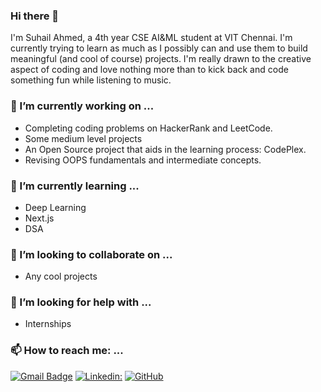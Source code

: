 ### Hi there 👋
I'm Suhail Ahmed, a 4th year CSE AI&ML student at VIT Chennai. I'm currently trying to learn as much as I possibly can and use them to build meaningful (and cool of course) projects. I'm really drawn to the creative aspect of coding and love nothing more than to kick back and code something fun while listening to music.

### 🔭 I’m currently working on ...
- Completing coding problems on HackerRank and LeetCode.
- Some medium level projects
- An Open Source project that aids in the learning process: CodePlex.
- Revising OOPS fundamentals and intermediate concepts.

### 🌱 I’m currently learning ...
- Deep Learning
- Next.js
- DSA

### 👯 I’m looking to collaborate on ...
- Any cool projects

### 🤔 I’m looking for help with ...
- Internships

### 📫 How to reach me: ...
[![Gmail Badge](https://img.shields.io/badge/-suhailahmedbittububby@gmail.com-c14438?style=flat&logo=Gmail&logoColor=white)](mailto:suhailahmedbittububby@gmail.com "Connect via Email")
[![Linkedin: ](https://img.shields.io/badge/-SuhailAhmedVelorum-blue?style=flat-square&logo=Linkedin&logoColor=white&link=https:https://www.linkedin.com/in/suhail-ahmed-372992192/)](https://www.linkedin.com/in/suhail-ahmed-372992192/)
[![GitHub](https://img.shields.io/github/followers/SuhailAhmedVelorum?label=follow&style=social)](https://github.com/SuhailAhmedVelorum)
